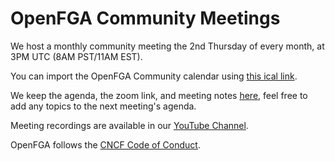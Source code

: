 # OpenFGA Community Meetings

We host a monthly community meeting the 2nd Thursday of every month, at 3PM UTC (8AM PST/11AM EST). 

You can import the OpenFGA Community calendar using [this ical link](https://calendar.google.com/calendar/ical/38a445a2801a268987d9e566b2b8f60d90bb615c4a9678c7c2c992020a166bf2%40group.calendar.google.com/public/basic.ics).

We keep the agenda, the zoom link, and meeting notes [here](https://docs.google.com/document/d/1Y6rbD0xpGLVl-7CmeMgxi56_a0ibIQ_RojvWBbT9MZk/edit#), feel free to add any topics to the next meeting's agenda.

Meeting recordings are available in our [YouTube Channel](https://www.youtube.com/watch?v=7HG0ajwhsIw&list=PLUR5l-oTFZqUneyHz-h4WzaJssgxBXdxB).

OpenFGA follows the [CNCF Code of Conduct](https://github.com/cncf/foundation/blob/master/code-of-conduct.md).
